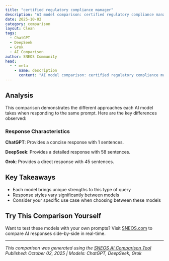 ```yaml
---
title: "certified regulatory compliance manager"
description: "AI model comparison: certified regulatory compliance manager..."
date: 2025-10-02
category: comparison
layout: Clean
tags:
  - ChatGPT
  - DeepSeek
  - Grok
  - AI Comparison
author: SNEOS Community
head:
  - - meta
    - name: description
      content: "AI model comparison: certified regulatory compliance manager..."
---
```


<ChatComparison
  title="certified regulatory compliance manager"
  prompt="certified regulatory compliance manager"
  :responses='{"ChatGPT": "A Certified Regulatory Compliance Manager (CRCM) is a professional designation for individuals working in the field of compliance, particularly in industries such as banking, finance, and healthcare. Obtaining this certification demonstrates a strong understanding of regulatory requirements and compliance mechanisms necessary for organizations to operate within the law.\n\n### Key Points about the Certified Regulatory Compliance Manager (CRCM) Certification:\n\n1. **Offered By**: The CRCM designation is offered by the Association of Certified Anti-Money Laundering Specialists (ACAMS) and the American Bankers Association (ABA).\n\n2. **Target Audience**: This certification is primarily targeted at compliance professionals working in financial institutions, but it can also be beneficial for individuals in legal or regulatory roles across various sectors.\n\n3. **Eligibility Requirements**: \n - Candidates typically need a combination of education and work experience in compliance or a related field.\n - Details can vary, so it&#x27;s important to check specific requirements from the certifying body.\n\n4. **Exam Content**: The CRCM exam covers a wide range of topics, including:\n - Understanding of regulations (like the Bank Secrecy Act, Dodd-Frank Act, etc.)\n - Risk management practices\n - Compliance program development\n - Monitoring and audits\n - Ethics in compliance\n\n5. **Continuing Education**: After obtaining the CRCM certification, professionals are usually required to engage in continued education to maintain their certification and stay up-to-date with ever-changing regulations.\n\n6. **Benefits of Certification**:\n - Enhance career prospects and marketability.\n - Validate expertise and commitment to the compliance profession.\n - Networking opportunities with other professionals in the field.\n\n7. **Preparation for the Exam**: Many candidates prepare for the CRCM exam by enrolling in study programs, attending workshops, or using self-study resources provided by the certifying body.\n\n8. **Expiration and Renewal**: Certifications typically have an expiration period (often 2-3 years), after which individuals must renew their certification through continuing education or re-examination.\n\nIf you’re considering pursuing the CRCM certification or want to know more about it, you should visit the official websites of the certifying organizations for the most up-to-date information about requirements, courses, and exam schedules.", "DeepSeek": "Of course. Here is a comprehensive overview of the **Certified Regulatory Compliance Manager (CRCM)** certification, covering what it is, why it\u0027s valuable, who it\u0027s for, and how to obtain it.\n\n---\n\n### What is the CRCM Certification?\n\nThe **CRCM** is a premier, professional certification for individuals working in the field of regulatory compliance, particularly within the **banking and financial services industry**. It is administered by the **American Bankers Association (ABA)** and is widely recognized as the gold standard for compliance professionals in the U.S.\n\nThe certification validates that an individual possesses the expert knowledge, experience, and skills necessary to navigate the complex and dynamic landscape of financial regulations.\n\n### Key Benefits and Why It\u0027s Valuable\n\n1. **Expertise Validation:** The CRCM credential demonstrates to employers, peers, and regulators that you have a deep, verified understanding of compliance laws and regulations.\n2. **Career Advancement:** It significantly enhances your resume, making you a more competitive candidate for senior and leadership roles such as Chief Compliance Officer, Compliance Manager, or Director of Compliance.\n3. **Increased Earning Potential:** Certified professionals often command higher salaries than their non-certified counterparts. The CRCM is a tangible asset that justifies a premium in the job market.\n4. **Professional Credibility:** It establishes immediate trust and credibility with regulators (like the OCC, FDIC, Federal Reserve, and CFPB) and internal auditors.\n5. **Comprehensive Knowledge:** The process of preparing for the exam ensures you have a well-rounded and up-to-date understanding of the entire compliance lifecycle, from deposit regulations to lending laws.\n\n### Who Should Pursue the CRCM?\n\nThe CRCM is ideal for professionals whose primary job function is compliance. Typical roles include:\n* Compliance Officers \u0026 Managers\n* Chief Compliance Officers\n* Risk Managers\n* Internal Auditors (with a compliance focus)\n* Regulatory Affairs Managers\n* Bank Examiners and Consultants\n* Legal Counsel supporting financial institutions\n\n---\n\n### How to Become a CRCM: The Path to Certification\n\nThe process involves meeting specific experience and education requirements, passing a rigorous exam, and agreeing to a code of ethics.\n\n#### Step 1: Meet the Eligibility Requirements\n\nYou must meet **one** of the following three pathways:\n\n* **Pathway 1 (Experience \u0026 Education):**\n * **Experience:** At least **six years** of professional experience in the financial services industry within the last **ten years**.\n * **Education:** A minimum of **60 hours** of compliance-related professional training within the last **five years**.\n* **Pathway 2 (Examiner Experience):**\n * **Experience:** At least **three years** as a financial institution examiner at a federal or state agency.\n * **Education:** A minimum of **30 hours** of compliance-related professional training within the last **five years**.\n* **Pathway 3 (Advanced Degree):**\n * **Experience:** At least **three years** of professional experience in the financial services industry within the last **five years**.\n * **Education:** A Juris Doctor (JD) degree or a master\u0027s or doctoral degree in a compliance-related field.\n\n#### Step 2: Apply for the Exam\n\nSubmit your application to the ABA, including documentation of your experience and education. Once your application is approved, you will receive an authorization to schedule your exam at a Pearson VUE testing center.\n\n#### Step 3: Prepare for and Pass the Exam\n\nThe CRCM exam is a **3.5-hour**, computer-based test consisting of **200 multiple-choice questions**. The questions are based on the **CRCM Study Guide** and cover the following domains (weightings are approximate and can change):\n\n| Domain | Approximate Weighting | Key Topics |\n| :--- | :--- | :--- |\n| **1. Compliance Management** | 25% | UDAAP, Compliance Program Structure, Risk Assessment, Monitoring, Training, Reporting, Audit |\n| **2. Deposit \u0026 Payment Processing** | 20% | Regulation D, E, CC, DD, NACHA Rules, Funds Availability, Truth in Savings |\n| **3. Lending Compliance** | **30%** | **Regulation B, C, Z, V, X**, RESPA, Fair Lending, HMDA, ECOA, TILA, FCRA |\n| **4. Privacy \u0026 Information Security** | 10% | Regulation P, GLBA, Information Safeguarding, Red Flags, FACTA |\n| **5. Other Compliance Areas** | 15% | BSA/AML, Community Reinvestment Act (CRA), Office of Foreign Assets Control (OFAC) |\n\n**Preparation Tips:**\n* **Official ABA Study Materials:** The ABA offers a study guide, online courses, and practice tests. These are considered essential.\n* **Industry Experience:** Hands-on experience is invaluable for understanding the practical application of the regulations.\n* **Study Groups:** Forming or joining a study group can provide support and enhance learning.\n* **Create a Study Plan:** Give yourself several months to systematically cover all the material.\n\n#### Step 4: Maintain Your Certification\n\nOnce you earn the CRCM, you must maintain it through the **Continuing Professional Education (CPE)** program.\n* You must earn **60 CPE credits** every **three years**.\n* At least **45 credits** must be in compliance-related topics.\n* You must also adhere to the ABA\u0027s Code of Ethics.\n\n---\n\n### CRCM vs. Other Certifications (CFE, CAMS)\n\nWhile other certifications are valuable, they have different focuses:\n\n* **CRCM (Certified Regulatory Compliance Manager):** **Broadest scope.** Covers the entire spectrum of banking compliance (deposits, lending, privacy, BSA, etc.).\n* **CAMS (Certified Anti-Money Laundering Specialist):** **Narrow, deep focus.** Specializes exclusively in Anti-Money Laundering (AML), Counter-Terrorist Financing (CTF), and sanctions compliance.\n* **CFE (Certified Fraud Examiner):** **Focus on Fraud.** Specializes in detecting, preventing, and investigating fraud (not exclusively in banking).\n\nMany senior compliance professionals hold both a CRCM and a CAMS to demonstrate both broad and specialized expertise.\n\n### Conclusion\n\nThe **CRCM is a challenging but highly rewarding certification** that serves as a definitive mark of excellence in the financial compliance profession. It requires a significant investment of time and effort but pays dividends in career growth, credibility, and expertise.\n\n**For the most current and detailed information, always refer to the official ABA website: [American Bankers Association - CRCM Certification](https://www.aba.com/training-events/certifications/crcm)**", "Grok": "A **Certified Regulatory Compliance Manager (CRCM)** is a professional designation awarded to individuals who demonstrate expertise in regulatory compliance within the financial services industry, particularly in banking. This certification is often offered by organizations like the **American Bankers Association (ABA)** and is designed for professionals responsible for ensuring that their institutions adhere to applicable laws, regulations, and internal policies.\n\n### Key Details About CRCM Certification\n1. **Purpose**: \n The CRCM certification validates a professional\u0027s knowledge and skills in managing regulatory compliance, mitigating risks, and ensuring that financial institutions operate within legal and ethical boundaries.\n\n2. **Target Audience**:\n - Compliance officers\n - Risk management professionals\n - Bank managers and auditors\n - Legal and regulatory affairs personnel\n\n3. **Certifying Body**:\n The CRCM certification is primarily offered by the American Bankers Association (ABA) through its Institute of Certified Bankers (ICB).\n\n4. **Eligibility Requirements**:\n To qualify for the CRCM exam, candidates typically need:\n - A combination of education and professional experience in banking or compliance (e.g., 3-5 years of relevant experience).\n - Completion of specific training programs or courses recommended by the certifying body.\n\n5. **Exam Content**:\n The CRCM exam covers a wide range of topics related to regulatory compliance in the financial sector, including:\n - Federal banking laws and regulations (e.g., Bank Secrecy Act, Fair Lending Laws, Truth in Lending Act)\n - Consumer protection regulations\n - Risk management and internal controls\n - Compliance program development and implementation\n - Anti-money laundering (AML) and counter-terrorism financing (CTF)\n - Ethics and corporate governance\n\n6. **Exam Format**:\n The exam typically consists of multiple-choice questions and is administered via computer-based testing at designated centers.\n\n7. **Benefits of Certification**:\n - **Career Advancement**: Demonstrates expertise and commitment to compliance, opening doors to higher-level roles.\n - **Credibility**: Enhances professional credibility with employers, regulators, and clients.\n - **Knowledge**: Provides a comprehensive understanding of regulatory requirements and best practices.\n\n8. **Continuing Education**:\n CRCM holders are required to maintain their certification through continuing education (CE) credits to stay updated on evolving regulations and industry standards (e.g., 60 CE credits every 3 years for ABA certification).\n\n### How to Become a Certified Regulatory Compliance Manager\n1. **Confirm Eligibility**: Review the requirements set by the certifying body (e.g., ABA).\n2. **Prepare for the Exam**: Study relevant materials, take preparatory courses, or attend training programs offered by the certifying organization or third-party providers.\n3. **Register for the Exam**: Apply through the certifying body and schedule your exam.\n4. **Pass the Exam**: Successfully complete the CRCM exam.\n5. **Maintain Certification**: Fulfill continuing education requirements to keep the certification active.\n\n### Why Pursue a CRCM?\n- **Regulatory Focus**: With increasing scrutiny on financial institutions, compliance professionals are in high demand.\n- **Skill Development**: The certification equips you with the knowledge to navigate complex regulatory environments.\n- **Global Recognition**: While primarily focused on U.S. regulations, the skills and principles are often applicable internationally.\n\nIf you\u0027re interested in pursuing this certification, I recommend visiting the **American Bankers Association (ABA)** website for detailed information on eligibility, exam preparation resources, and application processes. Would you like guidance on specific steps or resources for preparation?"}' 
  published-date="14:12"
/>

## Analysis

This comparison demonstrates the different approaches each AI model takes when responding to the same prompt. Here are the key differences observed:

### Response Characteristics

**ChatGPT**: Provides a concise response with 1 sentences. 

**DeepSeek**: Provides a detailed response with 58 sentences. 

**Grok**: Provides a direct response with 45 sentences. 

## Key Takeaways

- Each model brings unique strengths to this type of query
- Response styles vary significantly between models
- Consider your specific use case when choosing between these models

## Try This Comparison Yourself

Want to test these models with your own prompts? Visit [SNEOS.com](https://sneos.com) to compare AI responses side-by-side in real-time.

---

*This comparison was generated using the [SNEOS AI Comparison Tool](https://sneos.com)*
*Published: October 02, 2025 | Models: ChatGPT, DeepSeek, Grok*
